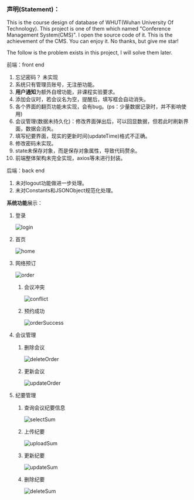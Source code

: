 ### **声明(Statement)**：

This is the course design of database of WHUT(Wuhan University Of Technology). This project is one of them which named "Conference Management System(CMS)". I open the source code of it. This is the achievement of the CMS. You can enjoy it. No thanks, but give me star!

The follow is the problem exists in this project, I will solve them later.

前端：front end

1. 忘记密码？  未实现
2. 系统只有管理员账号，无注册功能。
3. **用户通知**为额外自增功能，非课程实验要求。
4. 添加会议时，若会议名为空，提醒后，填写框会自动消失。
5. 各个界面的翻页功能未实现，会有bug。(ps：少量数据记录时，并不影响使用)
6. 会议管理(数据未持久化)：修改界面弹出后，可以回显数据，但若此时刷新界面，数据会消失。
7. 填写纪要界面，现实的更新时间(updateTime)格式不正确。
8. 修改密码未实现。
9. state未保存对象，而是保存对象属性，导致代码赘余。
10. 前端整体架构未完全实现，axios等未进行封装。

后端：back end

1. 未对logout功能做进一步处理。
2. 未对Constants和JSONObject规范化处理。

**系统功能**展示：

1. 登录

   ![login](https://github.com/RaySunWHUT/Conference-Management-System/tree/master/assets/login.png)

2. 首页

   ![home](https://github.com/RaySunWHUT/Conference-Management-System/tree/master/assets/home.png)

3. 网络预订

   ![order](https://github.com/RaySunWHUT/Conference-Management-System/tree/master/assets/order.png)

   1. 会议冲突

      ![conflict](https://github.com/RaySunWHUT/Conference-Management-System/tree/master/assets/conflict.png)

   2. 预约成功

      ![orderSuccess](https://github.com/RaySunWHUT/Conference-Management-System/tree/master/assets/orderSuccess.png)

4. 会议管理
   1. 删除会议

      ![deleteOrder](https://github.com/RaySunWHUT/Conference-Management-System/tree/master/assets/deleteOrder.png)

   2. 更新会议

      ![updateOrder](https://github.com/RaySunWHUT/Conference-Management-System/tree/master/assets/updateOrder.png)

5. 纪要管理
   1. 查询会议纪要信息

      ![selectSum](https://github.com/RaySunWHUT/Conference-Management-System/tree/master/assets/selectSum.png)

   2. 上传纪要

      ![uploadSum](https://github.com/RaySunWHUT/Conference-Management-System/tree/master/assets/uploadSum.png)

   3. 更新纪要

      ![updateSum](https://github.com/RaySunWHUT/Conference-Management-System/tree/master/assets/updateSum.png)

   4. 删除纪要

      ![deleteSum](https://github.com/RaySunWHUT/Conference-Management-System/tree/master/assets/deleteSum.png)